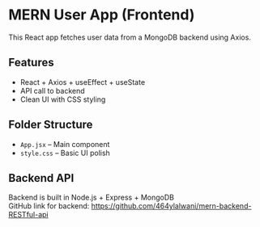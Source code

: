 # MERN User App (Frontend)

This React app fetches user data from a MongoDB backend using Axios.

## Features

- React + Axios + useEffect + useState
- API call to backend
- Clean UI with CSS styling

## Folder Structure

- `App.jsx` – Main component
- `style.css` – Basic UI polish

## Backend API

Backend is built in Node.js + Express + MongoDB  
GitHub link for backend: https://github.com/464ylalwani/mern-backend-RESTful-api

